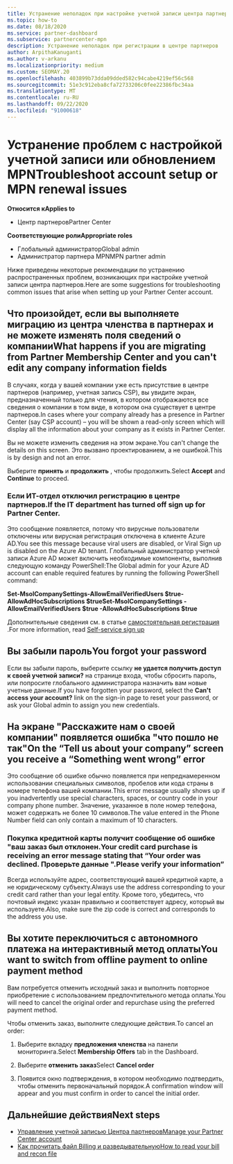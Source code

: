 ```yaml
---
title: Устранение неполадок при настройке учетной записи центра партнеров или проблем с продлением MPN
ms.topic: how-to
ms.date: 08/18/2020
ms.service: partner-dashboard
ms.subservice: partnercenter-mpn
description: Устранение неполадок при регистрации в центре партнеров
author: ArpithaKanuganti
ms.author: v-arkanu
ms.localizationpriority: medium
ms.custom: SEOMAY.20
ms.openlocfilehash: 403899b73dda09dded582c94cabe4219ef56c568
ms.sourcegitcommit: 51e3c912eba8cfa72733206c0fee22386fbc34aa
ms.translationtype: MT
ms.contentlocale: ru-RU
ms.lasthandoff: 09/22/2020
ms.locfileid: "91000618"
---
```

# <a name="troubleshoot-account-setup-or-mpn-renewal-issues"></a><span data-ttu-id="8c154-103">Устранение проблем с настройкой учетной записи или обновлением MPN</span><span class="sxs-lookup"><span data-stu-id="8c154-103">Troubleshoot account setup or MPN renewal issues</span></span>

<span data-ttu-id="8c154-104">**Относится к**</span><span class="sxs-lookup"><span data-stu-id="8c154-104">**Applies to**</span></span>

- <span data-ttu-id="8c154-105">Центр партнеров</span><span class="sxs-lookup"><span data-stu-id="8c154-105">Partner Center</span></span>
 
<span data-ttu-id="8c154-106">**Соответствующие роли**</span><span class="sxs-lookup"><span data-stu-id="8c154-106">**Appropriate roles**</span></span>

- <span data-ttu-id="8c154-107">Глобальный администратор</span><span class="sxs-lookup"><span data-stu-id="8c154-107">Global admin</span></span>
- <span data-ttu-id="8c154-108">Администратор партнера MPN</span><span class="sxs-lookup"><span data-stu-id="8c154-108">MPN partner admin</span></span> 
 
<span data-ttu-id="8c154-109">Ниже приведены некоторые рекомендации по устранению распространенных проблем, возникающих при настройке учетной записи центра партнеров.</span><span class="sxs-lookup"><span data-stu-id="8c154-109">Here are some suggestions for troubleshooting common issues that arise when setting up your Partner Center account.</span></span>

## <a name="what-happens-if-you-are-migrating-from-partner-membership-center-and-you-cant-edit-any-company-information-fields"></a><span data-ttu-id="8c154-110">Что произойдет, если вы выполняете миграцию из центра членства в партнерах и не можете изменять поля сведений о компании</span><span class="sxs-lookup"><span data-stu-id="8c154-110">What happens if you are migrating from Partner Membership Center and you can't edit any company information fields</span></span>

<span data-ttu-id="8c154-111">В случаях, когда у вашей компании уже есть присутствие в центре партнеров (например, учетная запись CSP), вы увидите экран, предназначенный только для чтения, в котором отображаются все сведения о компании в том виде, в котором она существует в центре партнеров.</span><span class="sxs-lookup"><span data-stu-id="8c154-111">In cases where your company already has a presence in Partner Center (say CSP account) – you will be shown a read-only screen which will display all the information about your company as it exists in Partner Center.</span></span>

<span data-ttu-id="8c154-112">Вы не можете изменить сведения на этом экране.</span><span class="sxs-lookup"><span data-stu-id="8c154-112">You can't change the details on this screen.</span></span> <span data-ttu-id="8c154-113">Это вызвано проектированием, а не ошибкой.</span><span class="sxs-lookup"><span data-stu-id="8c154-113">This is by design and not an error.</span></span>

<span data-ttu-id="8c154-114">Выберите **принять** и **продолжить** , чтобы продолжить.</span><span class="sxs-lookup"><span data-stu-id="8c154-114">Select **Accept** and **Continue** to proceed.</span></span>


### <a name="if-the-it-department-has-turned-off-sign-up-for-partner-center"></a><span data-ttu-id="8c154-115">Если ИТ-отдел отключил регистрацию в **центре партнеров**.</span><span class="sxs-lookup"><span data-stu-id="8c154-115">If the IT department has turned off **sign up for Partner Center**.</span></span>


<span data-ttu-id="8c154-116">Это сообщение появляется, потому что вирусные пользователи отключены или вирусная регистрация отключена в клиенте Azure AD.</span><span class="sxs-lookup"><span data-stu-id="8c154-116">You see this message because viral users are disabled, or Viral Sign up is disabled on the Azure AD tenant.</span></span> <span data-ttu-id="8c154-117">Глобальный администратор учетной записи Azure AD может включить необходимые компоненты, выполнив следующую команду PowerShell:</span><span class="sxs-lookup"><span data-stu-id="8c154-117">The Global admin for your Azure AD account can enable required features by running the following PowerShell command:</span></span>

<span data-ttu-id="8c154-118">**Set-MsolCompanySettings-AllowEmailVerifiedUsers $true-AllowAdHocSubscriptions $true**</span><span class="sxs-lookup"><span data-stu-id="8c154-118">**Set-MsolCompanySettings -AllowEmailVerifiedUsers $true -AllowAdHocSubscriptions $true**</span></span>

<span data-ttu-id="8c154-119">Дополнительные сведения см. в статье [самостоятельная регистрация](/azure/active-directory/users-groups-roles/directory-self-service-signup) .</span><span class="sxs-lookup"><span data-stu-id="8c154-119">For more information, read [Self-service sign up](/azure/active-directory/users-groups-roles/directory-self-service-signup)</span></span>

## <a name="you-forgot-your-password"></a><span data-ttu-id="8c154-120">Вы забыли пароль</span><span class="sxs-lookup"><span data-stu-id="8c154-120">You forgot your password</span></span>

<span data-ttu-id="8c154-121">Если вы забыли пароль, выберите ссылку **не удается получить доступ к своей учетной записи?** на странице входа, чтобы сбросить пароль, или попросите глобального администратора назначить вам новые учетные данные.</span><span class="sxs-lookup"><span data-stu-id="8c154-121">If you have forgotten your password, select the **Can't access your account?** link on the sign-in page to reset your password, or ask your Global admin to assign you new credentials.</span></span>

## <a name="on-the-tell-us-about-your-company-screen-you-receive-a-something-went-wrong-error"></a><span data-ttu-id="8c154-122">На экране "Расскажите нам о своей компании" появляется ошибка "что пошло не так"</span><span class="sxs-lookup"><span data-stu-id="8c154-122">On the “Tell us about your company” screen you receive a “Something went wrong” error</span></span>

<span data-ttu-id="8c154-123">Это сообщение об ошибке обычно появляется при непреднамеренном использовании специальных символов, пробелов или кода страны в номере телефона вашей компании.</span><span class="sxs-lookup"><span data-stu-id="8c154-123">This error message usually shows up if you inadvertently use special characters, spaces, or country code in your company phone number.</span></span> <span data-ttu-id="8c154-124">Значение, указанное в поле номер телефона, может содержать не более 10 символов.</span><span class="sxs-lookup"><span data-stu-id="8c154-124">The value entered in the Phone Number field can only contain a maximum of 10 characters.</span></span>


### <a name="your-credit-card-purchase-is-receiving-an-error-message-stating-that-your-order-was-declined-please-verify-your-information"></a><span data-ttu-id="8c154-125">Покупка кредитной карты получит сообщение об ошибке "ваш заказ был отклонен.</span><span class="sxs-lookup"><span data-stu-id="8c154-125">Your credit card purchase is receiving an error message stating that “Your order was declined.</span></span> <span data-ttu-id="8c154-126">Проверьте данные ".</span><span class="sxs-lookup"><span data-stu-id="8c154-126">Please verify your information”</span></span>


<span data-ttu-id="8c154-127">Всегда используйте адрес, соответствующий вашей кредитной карте, а не юридическому субъекту.</span><span class="sxs-lookup"><span data-stu-id="8c154-127">Always use the address corresponding to your credit card rather than your legal entity.</span></span> <span data-ttu-id="8c154-128">Кроме того, убедитесь, что почтовый индекс указан правильно и соответствует адресу, который вы используете.</span><span class="sxs-lookup"><span data-stu-id="8c154-128">Also, make sure the zip code is correct and corresponds to the address you use.</span></span>

## <a name="you-want-to-switch-from-offline-payment-to-online-payment-method"></a><span data-ttu-id="8c154-129">Вы хотите переключиться с автономного платежа на интерактивный метод оплаты</span><span class="sxs-lookup"><span data-stu-id="8c154-129">You want to switch from offline payment to online payment method</span></span> 

<span data-ttu-id="8c154-130">Вам потребуется отменить исходный заказ и выполнить повторное приобретение с использованием предпочтительного метода оплаты.</span><span class="sxs-lookup"><span data-stu-id="8c154-130">You will need to cancel the original order and repurchase using the preferred payment method.</span></span>

<span data-ttu-id="8c154-131">Чтобы отменить заказ, выполните следующие действия.</span><span class="sxs-lookup"><span data-stu-id="8c154-131">To cancel an order:</span></span>

1. <span data-ttu-id="8c154-132">Выберите вкладку **предложения членства** на панели мониторинга.</span><span class="sxs-lookup"><span data-stu-id="8c154-132">Select **Membership Offers** tab in the Dashboard.</span></span>

2. <span data-ttu-id="8c154-133">Выберите **отменить заказ**</span><span class="sxs-lookup"><span data-stu-id="8c154-133">Select **Cancel order**</span></span>

3. <span data-ttu-id="8c154-134">Появится окно подтверждения, в котором необходимо подтвердить, чтобы отменить первоначальный порядок.</span><span class="sxs-lookup"><span data-stu-id="8c154-134">A confirmation window will appear and you must confirm in order to cancel the initial order.</span></span>

## <a name="next-steps"></a><span data-ttu-id="8c154-135">Дальнейшие действия</span><span class="sxs-lookup"><span data-stu-id="8c154-135">Next steps</span></span>

- [<span data-ttu-id="8c154-136">Управление учетной записью Центра партнеров</span><span class="sxs-lookup"><span data-stu-id="8c154-136">Manage your Partner Center account</span></span>](partner-center-account-setup.md)
- [<span data-ttu-id="8c154-137">Как прочитать файл Billing и разведывательную</span><span class="sxs-lookup"><span data-stu-id="8c154-137">How to read your bill and recon file</span></span>](read-your-bill.md)